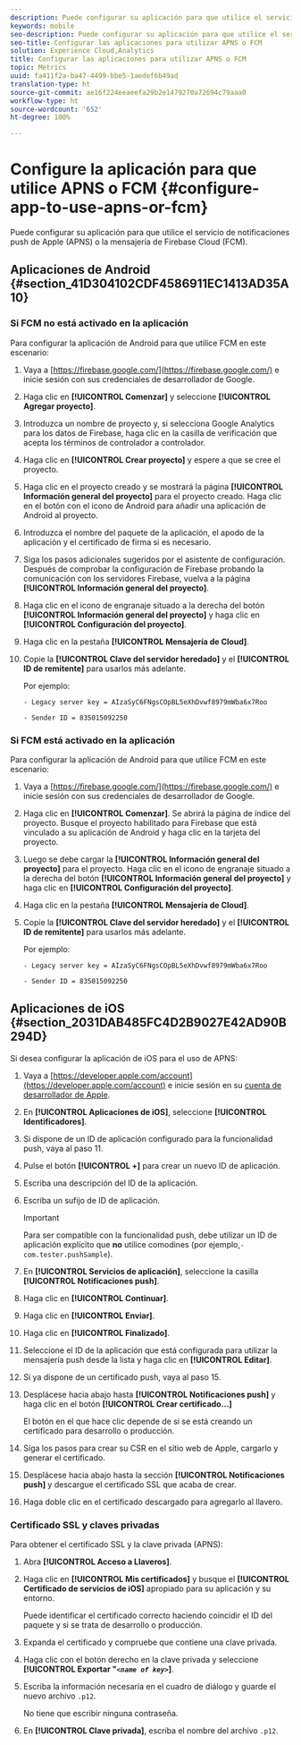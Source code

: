 ```yaml
---
description: Puede configurar su aplicación para que utilice el servicio de notificaciones push de Apple (APNS) o la mensajería de Firebase Cloud (FCM).
keywords: mobile
seo-description: Puede configurar su aplicación para que utilice el servicio de notificaciones push de Apple (APNS) o la mensajería de Firebase Cloud (FCM).
seo-title: Configurar las aplicaciones para utilizar APNS o FCM
solution: Experience Cloud,Analytics
title: Configurar las aplicaciones para utilizar APNS o FCM
topic: Metrics
uuid: fa411f2a-ba47-4499-bbe5-1aedef6b49ad
translation-type: ht
source-git-commit: ae16f224eeaeefa29b2e1479270a72694c79aaa0
workflow-type: ht
source-wordcount: '652'
ht-degree: 100%

---
```



# Configure la aplicación para que utilice APNS o FCM {#configure-app-to-use-apns-or-fcm}

Puede configurar su aplicación para que utilice el servicio de notificaciones push de Apple (APNS) o la mensajería de Firebase Cloud (FCM).

## Aplicaciones de Android {#section_41D304102CDF4586911EC1413AD35A10}

### Si FCM no está activado en la aplicación

Para configurar la aplicación de Android para que utilice FCM en este escenario:

1. Vaya a [https://firebase.google.com/](https://firebase.google.com/) e inicie sesión con sus credenciales de desarrollador de Google.

1. Haga clic en **[!UICONTROL Comenzar]** y seleccione **[!UICONTROL Agregar proyecto]**.

1. Introduzca un nombre de proyecto y, si selecciona Google Analytics para los datos de Firebase, haga clic en la casilla de verificación que acepta los términos de controlador a controlador.

1. Haga clic en **[!UICONTROL Crear proyecto]** y espere a que se cree el proyecto.

1. Haga clic en el proyecto creado y se mostrará la página **[!UICONTROL Información general del proyecto]** para el proyecto creado. Haga clic en el botón con el icono de Android para añadir una aplicación de Android al proyecto.

1. Introduzca el nombre del paquete de la aplicación, el apodo de la aplicación y el certificado de firma si es necesario.

1. Siga los pasos adicionales sugeridos por el asistente de configuración. Después de comprobar la configuración de Firebase probando la comunicación con los servidores Firebase, vuelva a la página **[!UICONTROL Información general del proyecto]**.

1. Haga clic en el icono de engranaje situado a la derecha del botón **[!UICONTROL Información general del proyecto]** y haga clic en **[!UICONTROL Configuración del proyecto]**.

1. Haga clic en la pestaña **[!UICONTROL Mensajería de Cloud]**.

1. Copie la **[!UICONTROL Clave del servidor heredado]** y el **[!UICONTROL ID de remitente]** para usarlos más adelante.

   Por ejemplo:

   ```
   - Legacy server key = AIzaSyC6FNgsCOpBL5eXhDvwf8979mWba6x7Roo
   ```

   ```
   - Sender ID = 835015092250
   ```

### Si FCM está activado en la aplicación

Para configurar la aplicación de Android para que utilice FCM en este escenario:

1. Vaya a [https://firebase.google.com/](https://firebase.google.com/) e inicie sesión con sus credenciales de desarrollador de Google.

1. Haga clic en **[!UICONTROL Comenzar]**. Se abrirá la página de índice del proyecto. Busque el proyecto habilitado para Firebase que está vinculado a su aplicación de Android y haga clic en la tarjeta del proyecto.

1. Luego se debe cargar la **[!UICONTROL Información general del proyecto]** para el proyecto. Haga clic en el icono de engranaje situado a la derecha del botón **[!UICONTROL Información general del proyecto]** y haga clic en **[!UICONTROL Configuración del proyecto]**.

1. Haga clic en la pestaña **[!UICONTROL Mensajería de Cloud]**.

1. Copie la **[!UICONTROL Clave del servidor heredado]** y el **[!UICONTROL ID de remitente]** para usarlos más adelante.

   Por ejemplo:

   ```
   - Legacy server key = AIzaSyC6FNgsCOpBL5eXhDvwf8979mWba6x7Roo
   ```

   ```
   - Sender ID = 835015092250
   ```



## Aplicaciones de iOS {#section_2031DAB485FC4D2B9027E42AD90B294D}

Si desea configurar la aplicación de iOS para el uso de APNS:

1. Vaya a [https://developer.apple.com/account](https://developer.apple.com/account) e inicie sesión en su [cuenta de desarrollador de Apple](https://developer.apple.com/account).
1. En **[!UICONTROL Aplicaciones de iOS]**, seleccione **[!UICONTROL Identificadores]**.
1. Si dispone de un ID de aplicación configurado para la funcionalidad push, vaya al paso 11.
1. Pulse el botón **[!UICONTROL +]** para crear un nuevo ID de aplicación.
1. Escriba una descripción del ID de la aplicación.
1. Escriba un sufijo de ID de aplicación.

   >[!IMPORTANT]
   >
   >Para ser compatible con la funcionalidad push, debe utilizar un ID de aplicación explícito que **no** utilice comodines (por ejemplo,`- com.tester.pushSample`).

1. En **[!UICONTROL Servicios de aplicación]**, seleccione la casilla **[!UICONTROL Notificaciones push]**.
1. Haga clic en **[!UICONTROL Continuar]**.
1. Haga clic en **[!UICONTROL Enviar]**.
1. Haga clic en **[!UICONTROL Finalizado]**.
1. Seleccione el ID de la aplicación que está configurada para utilizar la mensajería push desde la lista y haga clic en **[!UICONTROL Editar]**.
1. Si ya dispone de un certificado push, vaya al paso 15.
1. Desplácese hacia abajo hasta **[!UICONTROL Notificaciones push]** y haga clic en el botón **[!UICONTROL Crear certificado…]**

   El botón en el que hace clic depende de si se está creando un certificado para desarrollo o producción.
1. Siga los pasos para crear su CSR en el sitio web de Apple, cargarlo y generar el certificado.
1. Desplácese hacia abajo hasta la sección **[!UICONTROL Notificaciones push]** y descargue el certificado SSL que acaba de crear.
1. Haga doble clic en el certificado descargado para agregarlo al llavero.

### Certificado SSL y claves privadas

Para obtener el certificado SSL y la clave privada (APNS):

1. Abra **[!UICONTROL Acceso a Llaveros]**.
1. Haga clic en **[!UICONTROL Mis certificados]** y busque el **[!UICONTROL Certificado de servicios de iOS]** apropiado para su aplicación y su entorno.

   Puede identificar el certificado correcto haciendo coincidir el ID del paquete y si se trata de desarrollo o producción.

1. Expanda el certificado y compruebe que contiene una clave privada.
1. Haga clic con el botón derecho en la clave privada y seleccione **[!UICONTROL Exportar &quot;*`<name of key>`*]**.
1. Escriba la información necesaria en el cuadro de diálogo y guarde el nuevo archivo `.p12`.

   No tiene que escribir ninguna contraseña.

1. En **[!UICONTROL Clave privada]**, escriba el nombre del archivo `.p12`.


